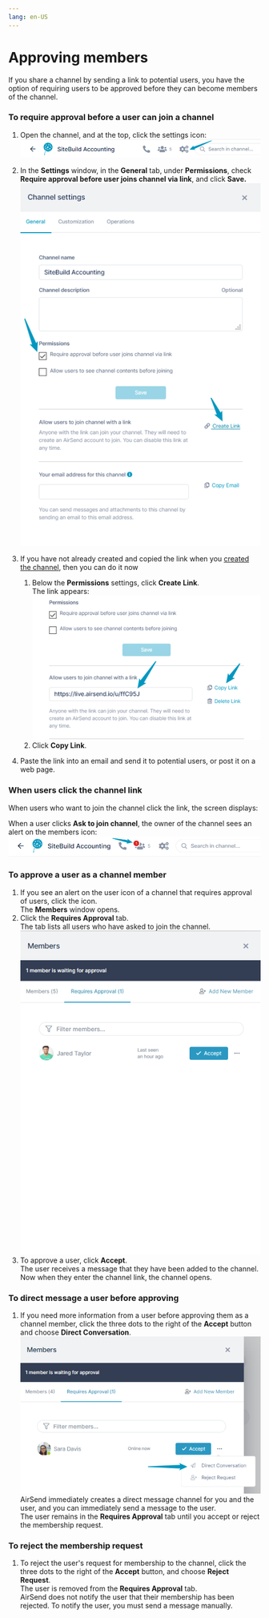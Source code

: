 ```yaml
---
lang: en-US
---
```


# Approving members

If you share a channel by sending a link to potential users, you have the option of requiring users to be approved before they can become members of the channel.

### To require approval before a user can join a channel

1.  Open the channel, and at the top, click the settings icon:  
    ![](../assets/members/approving-members/as-settings-icon.png)  
      
    
2.  In the **Settings** window, in the **General** tab, under **Permissions**, check **Require approval before user joins channel via link**, and click **Save.  
    ![](../assets/members/approving-members/as-require-app.png)**
3.  If you have not already created and copied the link when you [created the channel](/channels/airsend-channels), then you can do it now
    1.  Below the **Permissions** settings, click **Create Link**.  
        The link appears:  
        ![](../assets/members/approving-members/as-copy-link-3.png)
    2.  Click **Copy Link**.
4.  Paste the link into an email and send it to potential users, or post it on a web page.

### When users click the channel link

When users who want to join the channel click the link, the screen displays:  
  
  
When a user clicks **Ask to join channel**, the owner of the channel sees an alert on the members icon:  
![](../assets/members/approving-members/as-join-alert.png)  
  
  

### To approve a user as a channel member

1.  If you see an alert on the user icon of a channel that requires approval of users, click the icon.  
    The **Members** window opens.
2.  Click the **Requires Approval** tab.  
    The tab lists all users who have asked to join the channel.  
    ![](../assets/members/approving-members/as-requires-approval.png)
3.  To approve a user, click **Accept**.  
    The user receives a message that they have been added to the channel. Now when they enter the channel link, the channel opens.

### To direct message a user before approving

1.  If you need more information from a user before approving them as a channel member, click the three dots to the right of the **Accept** button and choose **Direct Conversation**.  
    ![](../assets/members/approving-members/as-direct-conv.png)  
    AirSend immediately creates a direct message channel for you and the user, and you can immediately send a message to the user.   
    The user remains in the **Requires Approval** tab until you accept or reject the membership request.

### To reject the membership request

1.  To reject the user's request for membership to the channel, click the three dots to the right of the **Accept** button, and choose **Reject Request**.  
    The user is removed from the **Requires Approval** tab.  
    AirSend does not notify the user that their membership has been rejected. To notify the user, you must send a message manually.